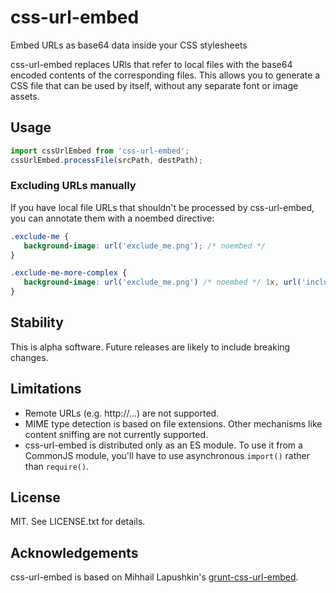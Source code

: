 # css-url-embed

Embed URLs as base64 data inside your CSS stylesheets

css-url-embed replaces URls that refer to local files with the base64 encoded
contents of the corresponding files. This allows you to generate a CSS file
that can be used by itself, without any separate font or image assets.

## Usage

```javascript
import cssUrlEmbed from 'css-url-embed';
cssUrlEmbed.processFile(srcPath, destPath);
```

### Excluding URLs manually

If you have local file URLs that shouldn't be processed by css-url-embed, you
can annotate them with a noembed directive:


```css
.exclude-me {
   background-image: url('exclude_me.png'); /* noembed */
}

.exclude-me-more-complex {
   background-image: url('exclude_me.png') /* noembed */ 1x, url('include_me.png') 2x;
}
```

## Stability

This is alpha software. Future releases are likely to include breaking changes.

## Limitations

* Remote URLs (e.g. http://...) are not supported.
* MIME type detection is based on file extensions. Other mechanisms like content
  sniffing are not currently supported.
* css-url-embed is distributed only as an ES module. To use it from a CommonJS
  module, you'll have to use asynchronous `import()` rather than `require()`.

## License

MIT. See LICENSE.txt for details.

## Acknowledgements

css-url-embed is based on Mihhail Lapushkin's [grunt-css-url-embed](https://github.com/mihhail-lapushkin/grunt-css-url-embed).
